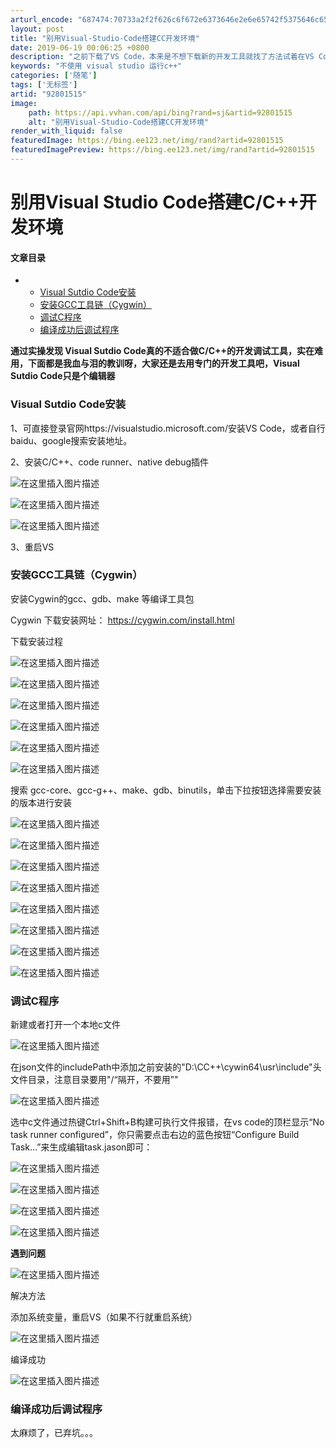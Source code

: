 ```yaml
---
arturl_encode: "687474:70733a2f2f626c6f672e6373646e2e6e65742f5375646c6579:2f61727469636c652f64657461696c732f3932383031353135"
layout: post
title: "别用Visual-Studio-Code搭建CC开发环境"
date: 2019-06-19 00:06:25 +0800
description: "之前下载了VS Code，本来是不想下载新的开发工具就找了方法试着在VS Code上配置开发环境，结"
keywords: "不使用 visual studio 运行c++"
categories: ['随笔']
tags: ['无标签']
artid: "92801515"
image:
    path: https://api.vvhan.com/api/bing?rand=sj&artid=92801515
    alt: "别用Visual-Studio-Code搭建CC开发环境"
render_with_liquid: false
featuredImage: https://bing.ee123.net/img/rand?artid=92801515
featuredImagePreview: https://bing.ee123.net/img/rand?artid=92801515
---
```


# 别用Visual Studio Code搭建C/C++开发环境

#### 文章目录

* + [Visual Sutdio Code安装](#Visual_Sutdio_Code_2)
  + [安装GCC工具链（Cygwin）](#GCCCygwin_10)
  + [调试C程序](#C_33)
  + [编译成功后调试程序](#_55)

  
**通过实操发现 Visual Sutdio Code真的不适合做C/C++的开发调试工具，实在难用，下面都是我血与泪的教训呀，大家还是去用专门的开发工具吧，Visual Sutdio Code只是个编辑器**

### Visual Sutdio Code安装

1、可直接登录官网https://visualstudio.microsoft.com/安装VS Code，或者自行baidu、google搜索安装地址。
  
2、安装C/C++、code runner、native debug插件
  
![在这里插入图片描述](https://i-blog.csdnimg.cn/blog_migrate/ef690bea71c1c636bbbc03ec9ff6513e.png)
  
![在这里插入图片描述](https://i-blog.csdnimg.cn/blog_migrate/47b0b32b743fe6d6ed6a04049b93d1b2.png)
  
![在这里插入图片描述](https://i-blog.csdnimg.cn/blog_migrate/d180178bf53d4ad1c44d024b21032611.png)

3、重启VS

### 安装GCC工具链（Cygwin）

安装Cygwin的gcc、gdb、make 等编译工具包
  
Cygwin 下载安装网址：
<https://cygwin.com/install.html>
  
下载安装过程
  
![在这里插入图片描述](https://i-blog.csdnimg.cn/blog_migrate/7387deb76e677eed67340014c2011b0f.png)
  
![在这里插入图片描述](https://i-blog.csdnimg.cn/blog_migrate/947e9ed8e8fe0252fed8ff5dc3949caa.png)
  
![在这里插入图片描述](https://i-blog.csdnimg.cn/blog_migrate/5935b3b65386965d30bfca712b58992e.png)
  
![在这里插入图片描述](https://i-blog.csdnimg.cn/blog_migrate/2201be10730893a189d587d7d3aeedc2.png)
  
![在这里插入图片描述](https://i-blog.csdnimg.cn/blog_migrate/cc3a77e1ce4d5c0e32c623c12f0ba2a5.png)
  
![在这里插入图片描述](https://i-blog.csdnimg.cn/blog_migrate/51993bdf5336416e0d134cba28716a3d.png)

搜索 gcc-core、gcc-g++、make、gdb、binutils，单击下拉按钮选择需要安装的版本进行安装
  
![在这里插入图片描述](https://i-blog.csdnimg.cn/blog_migrate/bcdd906f8b79247d1868846ba547fb6b.png)
  
![在这里插入图片描述](https://i-blog.csdnimg.cn/blog_migrate/54f2911cc1d4dc6e2360035acbf7a33c.png)
  
![在这里插入图片描述](https://i-blog.csdnimg.cn/blog_migrate/4dd63dc32ba7379f091975c0aae69038.png)
  
![在这里插入图片描述](https://i-blog.csdnimg.cn/blog_migrate/64f124f454ac25f092802884698ef0aa.png)
  
![在这里插入图片描述](https://i-blog.csdnimg.cn/blog_migrate/23863f6bcad7d25d36b13be7b835d12a.png)
  
![在这里插入图片描述](https://i-blog.csdnimg.cn/blog_migrate/da80cbe9e5d68230146b2b8e711acf76.png)
  
![在这里插入图片描述](https://i-blog.csdnimg.cn/blog_migrate/a5255438aa644b2e11da913478432cd5.png)
  
![在这里插入图片描述](https://i-blog.csdnimg.cn/blog_migrate/b862f2e698745c77cd7c9836087a914e.png)

### 调试C程序

新建或者打开一个本地c文件
  
![在这里插入图片描述](https://i-blog.csdnimg.cn/blog_migrate/929f2ac8a85ffb23df0478b1e15bc398.png)

在json文件的includePath中添加之前安装的"D:\CC++\cywin64\usr\include"头文件目录，注意目录要用"/“隔开，不要用”"
  
![在这里插入图片描述](https://i-blog.csdnimg.cn/blog_migrate/64130711e02936b8c3ab6d52e7c6c6d9.png)

选中c文件通过热键Ctrl+Shift+B构建可执行文件报错，在vs code的顶栏显示“No task runner configured”，你只需要点击右边的蓝色按钮“Configure Build Task…”来生成编辑task.jason即可：
  
![在这里插入图片描述](https://i-blog.csdnimg.cn/blog_migrate/289f139bad8b4e315228df3777f8f261.png)
  
![在这里插入图片描述](https://i-blog.csdnimg.cn/blog_migrate/a529f009b0941433b8f6e7d415bf14a3.png)
  
![在这里插入图片描述](https://i-blog.csdnimg.cn/blog_migrate/f5a36c14ea75d088bf9db6ddee248c1e.png)

![在这里插入图片描述](https://i-blog.csdnimg.cn/blog_migrate/e3ad589930f6b69017a8dcc2aa4229f8.png)
  
**遇到问题**
  
![在这里插入图片描述](https://i-blog.csdnimg.cn/blog_migrate/d679e4cb88395d0443a62daebfc15ed1.png)
  
解决方法
  
添加系统变量，重启VS（如果不行就重启系统）
  
![在这里插入图片描述](https://i-blog.csdnimg.cn/blog_migrate/e330029ec9dfae6bf50f2381fce06eaf.png)
  
编译成功
  
![在这里插入图片描述](https://i-blog.csdnimg.cn/blog_migrate/181ccc7a781c6872884e199ed0262245.png)

### 编译成功后调试程序

太麻烦了，已弃坑。。。